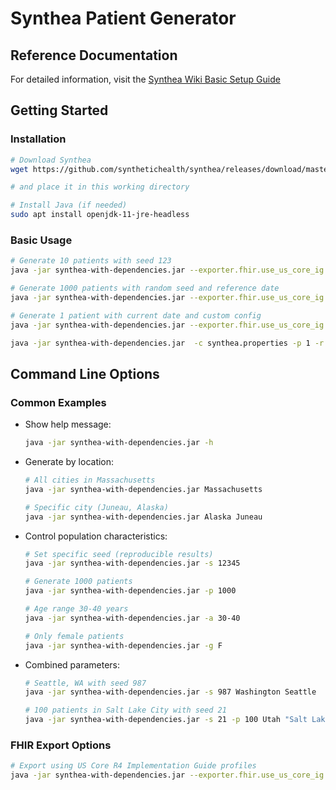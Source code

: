 # Synthea Patient Generator

## Reference Documentation
For detailed information, visit the [Synthea Wiki Basic Setup Guide](https://github.com/synthetichealth/synthea/wiki/Basic-Setup-and-Running)

## Getting Started

### Installation
```bash
# Download Synthea
wget https://github.com/synthetichealth/synthea/releases/download/master-branch-latest/synthea-with-dependencies.jar

# and place it in this working directory

# Install Java (if needed)
sudo apt install openjdk-11-jre-headless
```

### Basic Usage
```bash
# Generate 10 patients with seed 123
java -jar synthea-with-dependencies.jar --exporter.fhir.use_us_core_ig true -p 10 -s 123

# Generate 1000 patients with random seed and reference date
java -jar synthea-with-dependencies.jar --exporter.fhir.use_us_core_ig true -p 1000 -s $((RANDOM % 100)) -r 20240315

# Generate 1 patient with current date and custom config
java -jar synthea-with-dependencies.jar --exporter.fhir.use_us_core_ig true -p 1 -c synthea.properties -r $(date +%Y%m%d)

java -jar synthea-with-dependencies.jar  -c synthea.properties -p 1 -r $(date +%Y%m%d)
```

## Command Line Options

### Common Examples
- Show help message:
  ```bash
  java -jar synthea-with-dependencies.jar -h
  ```

- Generate by location:
  ```bash
  # All cities in Massachusetts
  java -jar synthea-with-dependencies.jar Massachusetts
  
  # Specific city (Juneau, Alaska)
  java -jar synthea-with-dependencies.jar Alaska Juneau
  ```

- Control population characteristics:
  ```bash
  # Set specific seed (reproducible results)
  java -jar synthea-with-dependencies.jar -s 12345
  
  # Generate 1000 patients
  java -jar synthea-with-dependencies.jar -p 1000
  
  # Age range 30-40 years
  java -jar synthea-with-dependencies.jar -a 30-40
  
  # Only female patients
  java -jar synthea-with-dependencies.jar -g F
  ```

- Combined parameters:
  ```bash
  # Seattle, WA with seed 987
  java -jar synthea-with-dependencies.jar -s 987 Washington Seattle
  
  # 100 patients in Salt Lake City with seed 21
  java -jar synthea-with-dependencies.jar -s 21 -p 100 Utah "Salt Lake City"
  ```

### FHIR Export Options
```bash
# Export using US Core R4 Implementation Guide profiles
java -jar synthea-with-dependencies.jar --exporter.fhir.use_us_core_ig true
```